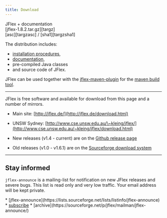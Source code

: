 ```yaml
---
title: Download
---
```


<div class="container download">
<div class="row">
  <div class="col-sm-4"><div class="xitem">
  JFlex + documentation
  </div></div>
  <div class="col-sm-5"><div class="xitem">
  [jflex-1.8.2.tar.gz][targz]
  </div></div>
  <div class="col-sm-2"><div class="xitem text-center">
  [asc][targzasc] /
  [sha1][targzsha1]
  </div></div>
</div>
</div>

The distribution includes:

 - [installation procedures](installing.html),
 - [documentation](manual.html),
 - pre-compiled Java classes
 - and source code of JFlex.

JFlex can be used together with the
[jflex-maven-plugin](http://jflex-de.github.io/jflex-web/jflex-maven-plugin/)
for the [maven build tool](http://maven.apache.org).

----------------------------


JFlex is free software and available for
download from this page and a number of mirrors.

-   Main site: [http://jflex.de/](http://jflex.de/download.html)

-   UNSW Sydney:
    [http://www.cse.unsw.edu.au/\~kleing/jflex/](http://www.cse.unsw.edu.au/~kleing/jflex/download.html)

-   New releases (v1.4 - current) are on the
    [Github release page](https://github.com/jflex-de/jflex/releases)

-   Old releases (v1.0 - v1.6.1) are on the
    [Sourceforge download system](https://sourceforge.net/projects/jflex/files/jflex/)


----------------------------

## Stay informed

`jflex-announce` is a mailing-list for notification on new JFlex releases and severe bugs. This list is read only and very low traffic.
Your email address will be kept private.

<div class="container"><div class="row">
<div class="col-md-7 col-md-offset-2">
<div class="mailitems">
* [jflex-announce](https://lists.sourceforge.net/lists/listinfo/jflex-announce)
* <a class="button" href="mailto:jflex-announce-request@lists.sourceforge.net?subject=subscribe">subscribe</a>
* [archive](https://sourceforge.net/p/jflex/mailman/jflex-announce/)
</div></div></div></div>


[targz]: https://github.com/jflex-de/jflex/releases/download/v1.8.2/jflex-1.8.2.tar.gz
[targzasc]: https://github.com/jflex-de/jflex/releases/download/v1.8.2/jflex-1.8.2.tar.gz.asc
[targzsha1]: https://github.com/jflex-de/jflex/releases/download/v1.8.2/jflex-1.8.2.tar.gz.sha1
